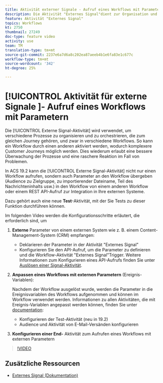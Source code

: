 ```yaml
---
title: Aktivität externer Signale - Aufruf eines Workflows mit Parametern
description: Die Aktivität "Externes Signal"dient zur Organisation und Orchestrierung verschiedener Prozesse, die zum gleichen Journey gehören, in verschiedene Workflows. So kann ein Workflow durch einen anderen aktiviert werden, wodurch komplexere Customer Journeys möglich werden. Dies wiederum erlaubt eine bessere Überwachung der Prozesse und eine raschere Reaktion im Fall von Problemen.
feature: Aktivität "Externes Signal"
topics: Workflows
kt: 2750
thumbnail: 27249
doc-type: feature video
activity: use
team: TM
translation-type: tm+mt
source-git-commit: 2237e6a7d6a8c202ea87aeeb4b1e6fa83e1c677c
workflow-type: tm+mt
source-wordcount: '342'
ht-degree: 25%

---
```



# [!UICONTROL Aktivität für externe Signale  ]- Aufruf eines Workflows mit Parametern

Die [!UICONTROL Externe Signal-Aktivität] wird verwendet, um verschiedene Prozesse zu organisieren und zu orchestrieren, die zum gleichen Journey gehören, und zwar in verschiedene Workflows. So kann ein Workflow durch einen anderen aktiviert werden, wodurch komplexere Customer Journeys möglich werden. Dies wiederum erlaubt eine bessere Überwachung der Prozesse und eine raschere Reaktion im Fall von Problemen.

In ACS 19.2 kann die [!UICONTROL Externe Signal-Aktivität] nicht nur einen Workflow aufrufen, sondern auch Parameter an den Workflow übergeben (Audience zu Zielgruppe, zu importierender Dateiname, Teil des Nachrichteninhalts usw.) in den Workflow von einem anderen Workflow oder einem REST API-Aufruf zur Integration in Ihre externen Systeme.

Dazu gehört auch eine neue **Test**-Aktivität, mit der Sie Tests zu dieser Funktion durchführen können.

Im folgenden Video werden die Konfigurationsschritte erläutert, die erforderlich sind, um

1. **Externe** Parameter von einem externen System wie z. B. einem Content-Management-System (CRM) empfangen:

   * Deklarieren der Parameter in der Aktivität &quot;Externes Signal&quot;
   * Konfigurieren Sie den API-Aufruf, um die Parameter zu definieren und die Workflow-Aktivität &quot;Externes Signal&quot;Trigger. Weitere Informationen zum Konfigurieren eines API-Aufrufs finden Sie unter [Auslösen einer Signal-Aktivität](https://docs.campaign.adobe.com/doc/standard/en/api/ACS_API.html#triggering-a-signal-activity).

1. **Anpassen eines Workflows mit externen Parametern**  (Ereignis-Variablen):

   Nachdem der Workflow ausgelöst wurde, werden die Parameter in die Ereignisvariablen des Workflows aufgenommen und können im Workflow verwendet werden. Informationen zu allen Aktivitäten, die mit Ereignis-Variablen angepasst werden können, finden Sie unter [documentation](https://helpx.adobe.com/campaign/standard/automating/using/calling-a-workflow-with-external-parameters.html):

   * Konfigurieren der Test-Aktivität (neu in 19.2)
   * Audience und Aktivität von E-Mail-Versänden konfigurieren

1. **Konfigurieren einer End-** Aktivität zum Aufrufen eines Workflows mit externen Parametern

>[!VIDEO](https://video.tv.adobe.com/v/27249/?quality=12)

## Zusätzliche Ressourcen

* [Externes Signal (Dokumentation)](https://experienceleague.adobe.com/docs/campaign-standard/using/managing-processes-and-data/calling-workflow-external-parameters/calling-a-workflow-with-external-parameters.html)
